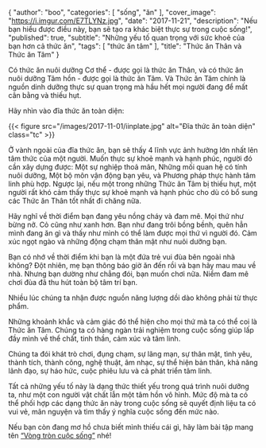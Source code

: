 {
   "author": "boo",
   "categories": [
      "sống",
      "ăn"
   ],
   "cover_image": "https://i.imgur.com/E7TLYNz.jpg",
   "date": "2017-11-21",
   "description": "Nếu bạn hiểu được điều này, bạn sẽ tạo ra khác biệt thực sự trong cuộc sống!",
   "published": true,
   "subtitle": "Những yếu tố quan trọng với sức khoẻ của bạn hơn cả thức ăn",
   "tags": [
      "thức ăn tâm"
   ],
   "title": "Thức ăn Thân và Thức ăn Tâm"
}

Có thức ăn nuôi dưỡng Cơ thể - được gọi là thức ăn Thân, và có thức ăn nuôi dưỡng Tâm hồn - được gọi là thức ăn Tâm. Và Thức ăn Tâm chính là nguồn dinh dưỡng thực sự quan trọng mà hầu hết mọi người đang để mất cân bằng và thiếu hụt.

<!--more-->

Hãy nhìn vào đĩa thức ăn toàn diện:

{{< figure src="/images/2017-11-01/iinplate.jpg" alt="Đĩa thức ăn toàn diện" class="tc" >}}

Ở vành ngoài của đĩa thức ăn, bạn sẽ thấy 4 lĩnh vực ảnh hưởng lớn nhất lên tâm thức của một người. Muốn thực sự khoẻ mạnh và hạnh phúc, người đó cần xây dựng được: Một sự nghiệp thoả mãn, Những mối quan hệ có tính nuôi dưỡng, Một bộ môn vận động bạn yêu, và Phương pháp thực hành tâm linh phù hợp. Ngược lại, nếu một trong những Thức ăn Tâm bị thiếu hụt, một người rất khó cảm thấy thực sự khoẻ mạnh và hạnh phúc cho dù có bổ sung các Thức ăn Thân tốt nhất đi chăng nữa.

Hãy nghĩ về thời điểm bạn đang yêu nồng cháy và đam mê. Mọi thứ như bừng nở. Cỏ cũng như xanh hơn. Bạn như đang trôi bồng bềnh, quên hẳn mình đang ăn gì và thấy như mình có thể làm được mọi thứ vì người đó. Cảm xúc ngọt ngào và những động chạm thân mật như nuôi dưỡng bạn.

Bạn có nhớ về thời điểm khi bạn là một đứa trẻ vui đùa bên ngoài nhà không? Đột nhiên, mẹ bạn thông báo giờ ăn đến rồi và bạn hãy mau mau về nhà. Nhưng bạn dường như chẳng đói, bạn muốn chơi nữa. Niềm đam mê chơi đùa đã thu hút toàn bộ tâm trí bạn.

Nhiều lúc chúng ta nhận được nguồn năng lượng dồi dào không phải từ thực phẩm.

Những khoảnh khắc và cảm giác đó thể hiện cho mọi thứ mà ta có thể coi là Thức ăn Tâm. Chúng ta có hàng ngàn trải nghiệm trong cuộc sống giúp lấp đầy mình về thể chất, tinh thần, cảm xúc và tâm linh.

Chúng ta đói khát trò chơi, đụng chạm, sự lãng mạn, sự thân mật, tình yêu, thành tích, thành công, nghệ thuật, âm nhạc, sự thể hiện bản thân, khả năng lãnh đạo, sự háo hức, cuộc phiêu lưu và cả phát triển tâm linh.

Tất cả những yếu tố này là dạng thức thiết yếu trong quá trình nuôi dưỡng ta, như một con người vật chất lẫn một tâm hồn vô hình. Mức độ mà ta có thể phối hợp các dạng thức ăn này trong cuộc sống sẽ quyết định liệu ta có vui vẻ, mãn nguyện và tìm thấy ý nghĩa cuộc sống đến mức nào.

Nếu bạn còn đang mơ hồ chưa biết mình thiếu cái gì, hãy làm bài tập mang tên [“Vòng tròn cuộc sống”](/posts/vong-tron-cuoc-song-cong-cu-danh-gia-suc-khoe-cua-health-coach) nhé!
